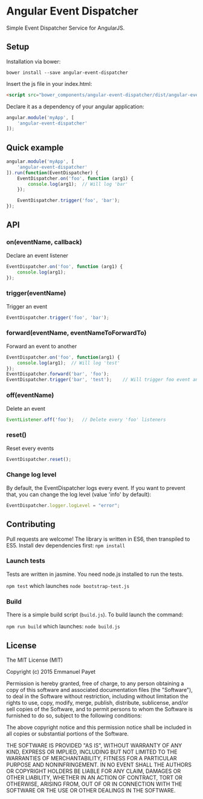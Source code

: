 # Angular Event Dispatcher

Simple Event Dispatcher Service for AngularJS.

## Setup

Installation via bower:

```
bower install --save angular-event-dispatcher
```

Insert the js file in your index.html:

```html
<script src="bower_components/angular-event-dispatcher/dist/angular-event-dispatcher.js"></script>
```

Declare it as a dependency of your angular application:

```javascript
angular.module('myApp', [
    'angular-event-dispatcher'
]);
```

## Quick example

```javascript
angular.module('myApp', [
    'angular-event-dispatcher'
]).run(function(EventDispatcher) {
    EventDispatcher.on('foo', function (arg1) {
        console.log(arg1);  // Will log 'bar'
    });

    EventDispatcher.trigger('foo', 'bar');
});
```

## API

### on(eventName, callback)

Declare an event listener

```javascript
EventDispatcher.on('foo', function (arg1) {
    console.log(arg1);
});
```

### trigger(eventName)

Trigger an event

```javascript
EventDispatcher.trigger('foo', 'bar');
```

### forward(eventName, eventNameToForwardTo)

Forward an event to another

```javascript
EventDispatcher.on('foo', function(arg1) {
    console.log(arg1);  // Will log 'test'
});
EventDispatcher.forward('bar', 'foo');
EventDispatcher.trigger('bar', 'test');    // Will trigger foo event and log 'test'
```

### off(eventName)

Delete an event

```javascript
EventListener.off('foo');   // Delete every 'foo' listeners
```

### reset()

Reset every events

```javascript
EventDispatcher.reset();
```

### Change log level

By default, the EventDispatcher logs every event. If you want to prevent that, you can change the log level (value 'info' by default):

```javascript
EventDispatcher.logger.logLevel = "error";
```

## Contributing

Pull requests are welcome! The library is written in ES6, then transpiled to ES5. Install dev dependencies first: `npm install`

### Launch tests

Tests are written in jasmine. You need node.js installed to run the tests.

`npm test` which launches `node bootstrap-test.js`

### Build

There is a simple build script (`build.js`). To build launch the command:

`npm run build` which launches: `node build.js`

## License

The MIT License (MIT)

Copyright (c) 2015 Emmanuel Payet

Permission is hereby granted, free of charge, to any person obtaining a copy
of this software and associated documentation files (the "Software"), to deal
in the Software without restriction, including without limitation the rights
to use, copy, modify, merge, publish, distribute, sublicense, and/or sell
copies of the Software, and to permit persons to whom the Software is
furnished to do so, subject to the following conditions:

The above copyright notice and this permission notice shall be included in all
copies or substantial portions of the Software.

THE SOFTWARE IS PROVIDED "AS IS", WITHOUT WARRANTY OF ANY KIND, EXPRESS OR
IMPLIED, INCLUDING BUT NOT LIMITED TO THE WARRANTIES OF MERCHANTABILITY,
FITNESS FOR A PARTICULAR PURPOSE AND NONINFRINGEMENT. IN NO EVENT SHALL THE
AUTHORS OR COPYRIGHT HOLDERS BE LIABLE FOR ANY CLAIM, DAMAGES OR OTHER
LIABILITY, WHETHER IN AN ACTION OF CONTRACT, TORT OR OTHERWISE, ARISING FROM,
OUT OF OR IN CONNECTION WITH THE SOFTWARE OR THE USE OR OTHER DEALINGS IN THE
SOFTWARE.
